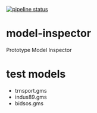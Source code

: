 [![pipeline status](https://git.gams.com/devel/model-inspector/badges/47-gitlab-pipeline/pipeline.svg)](https://git.gams.com/devel/model-inspector/-/commits/47-gitlab-pipeline)

# model-inspector

Prototype Model Inspector

# test models

*  trnsport.gms
*  indus89.gms
*  bidsos.gms
